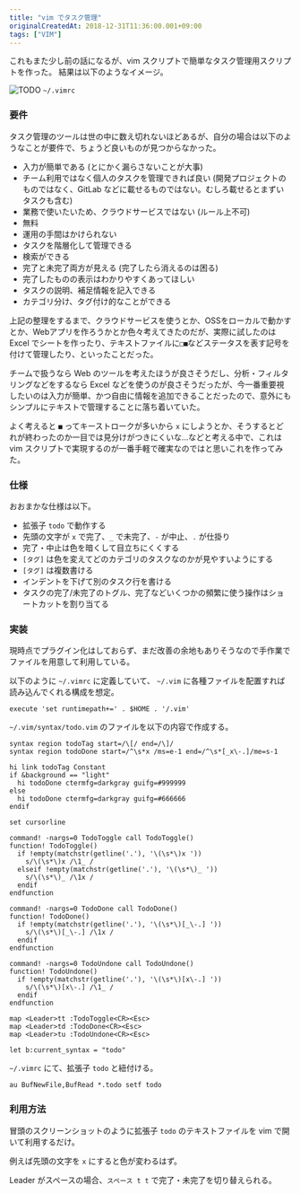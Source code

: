 ```yaml
---
title: "vim でタスク管理"
originalCreatedAt: 2018-12-31T11:36:00.001+09:00
tags: ["VIM"]
---
```

これもまた少し前の話になるが、vim スクリプトで簡単なタスク管理用スクリプトを作った。
結果は以下のようなイメージ。

![TODO](https://lh3.googleusercontent.com/--Afjw5aTzwY/XCl2CQ-izAI/AAAAAAAAlzI/togaeQhdca4y8gzl9DbvsWjcKmuD06quQCKgBGAs/s0/20181231001.png)
`~/.vimrc`

### 要件

タスク管理のツールは世の中に数え切れないほどあるが、自分の場合は以下のようなことが要件で、ちょうど良いものが見つからなかった。
<!--more-->
- 入力が簡単である (とにかく漏らさないことが大事)
- チーム利用ではなく個人のタスクを管理できれば良い (開発プロジェクトのものではなく、GitLab などに載せるものではない。むしろ載せるとまずいタスクも含む)
- 業務で使いたいため、クラウドサービスではない (ルール上不可)
- 無料
- 運用の手間はかけられない
- タスクを階層化して管理できる
- 検索ができる
- 完了と未完了両方が見える (完了したら消えるのは困る)
- 完了したものの表示はわかりやすくあってほしい
- タスクの説明、補足情報を記入できる
- カテゴリ分け、タグ付け的なことができる

上記の整理をするまで、クラウドサービスを使うとか、OSSをローカルで動かすとか、Webアプリを作ろうかとか色々考えてきたのだが、実際に試したのは Excel でシートを作ったり、テキストファイルに`□■`などステータスを表す記号を付けて管理したり、といったことだった。

チームで扱うなら Web のツールを考えたほうが良さそうだし、分析・フィルタリングなどをするなら Excel などを使うのが良さそうだったが、今一番重要視したいのは入力が簡単、かつ自由に情報を追加できることだったので、意外にもシンプルにテキストで管理することに落ち着いていた。

よく考えると `■` ってキーストロークが多いから `x` にしようとか、そうするとどれが終わったのか一目では見分けがつきにくいな…などと考える中で、これは vim スクリプトで実現するのが一番手軽で確実なのではと思いこれを作ってみた。

### 仕様

おおまかな仕様は以下。

- 拡張子 `todo` で動作する
- 先頭の文字が `x` で完了、`_` で未完了、`-` が中止、`.` が仕掛り
- 完了・中止は色を暗くして目立ちにくくする
- `[タグ]` は色を変えてどのカテゴリのタスクなのかが見やすいようにする
- `[タグ]` は複数書ける
- インデントを下げて別のタスク行を書ける
- タスクの完了/未完了のトグル、完了などいくつかの頻繁に使う操作はショートカットを割り当てる

### 実装

現時点でプラグイン化はしておらず、まだ改善の余地もありそうなので手作業でファイルを用意して利用している。

以下のように `~/.vimrc` に定義していて、 `~/.vim` に各種ファイルを配置すれば読み込んでくれる構成を想定。

```vim
execute 'set runtimepath+=' . $HOME . '/.vim'
```

`~/.vim/syntax/todo.vim` のファイルを以下の内容で作成する。

```vim
syntax region todoTag start=/\[/ end=/\]/
syntax region todoDone start=/^\s*x /ms=e-1 end=/^\s*[_x\-.]/me=s-1

hi link todoTag Constant
if &background == "light"
  hi todoDone ctermfg=darkgray guifg=#999999
else
  hi todoDone ctermfg=darkgray guifg=#666666
endif

set cursorline

command! -nargs=0 TodoToggle call TodoToggle()
function! TodoToggle()
  if !empty(matchstr(getline('.'), '\(\s*\)x '))
    s/\(\s*\)x /\1_ /
  elseif !empty(matchstr(getline('.'), '\(\s*\)_ '))
    s/\(\s*\)_ /\1x /
  endif
endfunction

command! -nargs=0 TodoDone call TodoDone()
function! TodoDone()
  if !empty(matchstr(getline('.'), '\(\s*\)[_\-.] '))
    s/\(\s*\)[_\-.] /\1x /
  endif
endfunction

command! -nargs=0 TodoUndone call TodoUndone()
function! TodoUndone()
  if !empty(matchstr(getline('.'), '\(\s*\)[x\-.] '))
    s/\(\s*\)[x\-.] /\1_ /
  endif
endfunction

map <Leader>tt :TodoToggle<CR><Esc>
map <Leader>td :TodoDone<CR><Esc>
map <Leader>tu :TodoUndone<CR><Esc>

let b:current_syntax = "todo"
```

`~/.vimrc` にて、拡張子 `todo` と紐付ける。

```vim
au BufNewFile,BufRead *.todo setf todo
```

### 利用方法

冒頭のスクリーンショットのように拡張子 `todo` のテキストファイルを vim で開いて利用するだけ。

例えば先頭の文字を `x` にすると色が変わるはず。

Leader がスペースの場合、`スペース t t` で完了・未完了を切り替えられる。

